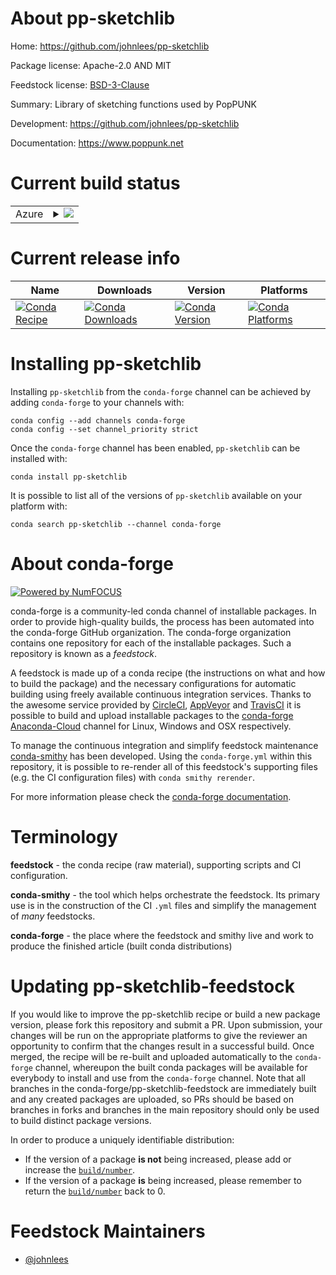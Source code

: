 About pp-sketchlib
==================

Home: https://github.com/johnlees/pp-sketchlib

Package license: Apache-2.0 AND MIT

Feedstock license: [BSD-3-Clause](https://github.com/conda-forge/pp-sketchlib-feedstock/blob/master/LICENSE.txt)

Summary: Library of sketching functions used by PopPUNK

Development: https://github.com/johnlees/pp-sketchlib

Documentation: https://www.poppunk.net

Current build status
====================


<table>
    
  <tr>
    <td>Azure</td>
    <td>
      <details>
        <summary>
          <a href="https://dev.azure.com/conda-forge/feedstock-builds/_build/latest?definitionId=9513&branchName=master">
            <img src="https://dev.azure.com/conda-forge/feedstock-builds/_apis/build/status/pp-sketchlib-feedstock?branchName=master">
          </a>
        </summary>
        <table>
          <thead><tr><th>Variant</th><th>Status</th></tr></thead>
          <tbody><tr>
              <td>linux_64_cuda_compiler_version11.0python3.6.____cpython</td>
              <td>
                <a href="https://dev.azure.com/conda-forge/feedstock-builds/_build/latest?definitionId=9513&branchName=master">
                  <img src="https://dev.azure.com/conda-forge/feedstock-builds/_apis/build/status/pp-sketchlib-feedstock?branchName=master&jobName=linux&configuration=linux_64_cuda_compiler_version11.0python3.6.____cpython" alt="variant">
                </a>
              </td>
            </tr><tr>
              <td>linux_64_cuda_compiler_version11.0python3.7.____cpython</td>
              <td>
                <a href="https://dev.azure.com/conda-forge/feedstock-builds/_build/latest?definitionId=9513&branchName=master">
                  <img src="https://dev.azure.com/conda-forge/feedstock-builds/_apis/build/status/pp-sketchlib-feedstock?branchName=master&jobName=linux&configuration=linux_64_cuda_compiler_version11.0python3.7.____cpython" alt="variant">
                </a>
              </td>
            </tr><tr>
              <td>linux_64_cuda_compiler_version11.0python3.8.____cpython</td>
              <td>
                <a href="https://dev.azure.com/conda-forge/feedstock-builds/_build/latest?definitionId=9513&branchName=master">
                  <img src="https://dev.azure.com/conda-forge/feedstock-builds/_apis/build/status/pp-sketchlib-feedstock?branchName=master&jobName=linux&configuration=linux_64_cuda_compiler_version11.0python3.8.____cpython" alt="variant">
                </a>
              </td>
            </tr><tr>
              <td>linux_64_cuda_compiler_version11.0python3.9.____cpython</td>
              <td>
                <a href="https://dev.azure.com/conda-forge/feedstock-builds/_build/latest?definitionId=9513&branchName=master">
                  <img src="https://dev.azure.com/conda-forge/feedstock-builds/_apis/build/status/pp-sketchlib-feedstock?branchName=master&jobName=linux&configuration=linux_64_cuda_compiler_version11.0python3.9.____cpython" alt="variant">
                </a>
              </td>
            </tr><tr>
              <td>linux_64_cuda_compiler_version11.1python3.6.____cpython</td>
              <td>
                <a href="https://dev.azure.com/conda-forge/feedstock-builds/_build/latest?definitionId=9513&branchName=master">
                  <img src="https://dev.azure.com/conda-forge/feedstock-builds/_apis/build/status/pp-sketchlib-feedstock?branchName=master&jobName=linux&configuration=linux_64_cuda_compiler_version11.1python3.6.____cpython" alt="variant">
                </a>
              </td>
            </tr><tr>
              <td>linux_64_cuda_compiler_version11.1python3.7.____cpython</td>
              <td>
                <a href="https://dev.azure.com/conda-forge/feedstock-builds/_build/latest?definitionId=9513&branchName=master">
                  <img src="https://dev.azure.com/conda-forge/feedstock-builds/_apis/build/status/pp-sketchlib-feedstock?branchName=master&jobName=linux&configuration=linux_64_cuda_compiler_version11.1python3.7.____cpython" alt="variant">
                </a>
              </td>
            </tr><tr>
              <td>linux_64_cuda_compiler_version11.1python3.8.____cpython</td>
              <td>
                <a href="https://dev.azure.com/conda-forge/feedstock-builds/_build/latest?definitionId=9513&branchName=master">
                  <img src="https://dev.azure.com/conda-forge/feedstock-builds/_apis/build/status/pp-sketchlib-feedstock?branchName=master&jobName=linux&configuration=linux_64_cuda_compiler_version11.1python3.8.____cpython" alt="variant">
                </a>
              </td>
            </tr><tr>
              <td>linux_64_cuda_compiler_version11.1python3.9.____cpython</td>
              <td>
                <a href="https://dev.azure.com/conda-forge/feedstock-builds/_build/latest?definitionId=9513&branchName=master">
                  <img src="https://dev.azure.com/conda-forge/feedstock-builds/_apis/build/status/pp-sketchlib-feedstock?branchName=master&jobName=linux&configuration=linux_64_cuda_compiler_version11.1python3.9.____cpython" alt="variant">
                </a>
              </td>
            </tr><tr>
              <td>linux_64_cuda_compiler_version11.2python3.6.____cpython</td>
              <td>
                <a href="https://dev.azure.com/conda-forge/feedstock-builds/_build/latest?definitionId=9513&branchName=master">
                  <img src="https://dev.azure.com/conda-forge/feedstock-builds/_apis/build/status/pp-sketchlib-feedstock?branchName=master&jobName=linux&configuration=linux_64_cuda_compiler_version11.2python3.6.____cpython" alt="variant">
                </a>
              </td>
            </tr><tr>
              <td>linux_64_cuda_compiler_version11.2python3.7.____cpython</td>
              <td>
                <a href="https://dev.azure.com/conda-forge/feedstock-builds/_build/latest?definitionId=9513&branchName=master">
                  <img src="https://dev.azure.com/conda-forge/feedstock-builds/_apis/build/status/pp-sketchlib-feedstock?branchName=master&jobName=linux&configuration=linux_64_cuda_compiler_version11.2python3.7.____cpython" alt="variant">
                </a>
              </td>
            </tr><tr>
              <td>linux_64_cuda_compiler_version11.2python3.8.____cpython</td>
              <td>
                <a href="https://dev.azure.com/conda-forge/feedstock-builds/_build/latest?definitionId=9513&branchName=master">
                  <img src="https://dev.azure.com/conda-forge/feedstock-builds/_apis/build/status/pp-sketchlib-feedstock?branchName=master&jobName=linux&configuration=linux_64_cuda_compiler_version11.2python3.8.____cpython" alt="variant">
                </a>
              </td>
            </tr><tr>
              <td>linux_64_cuda_compiler_version11.2python3.9.____cpython</td>
              <td>
                <a href="https://dev.azure.com/conda-forge/feedstock-builds/_build/latest?definitionId=9513&branchName=master">
                  <img src="https://dev.azure.com/conda-forge/feedstock-builds/_apis/build/status/pp-sketchlib-feedstock?branchName=master&jobName=linux&configuration=linux_64_cuda_compiler_version11.2python3.9.____cpython" alt="variant">
                </a>
              </td>
            </tr><tr>
              <td>linux_64_cuda_compiler_versionNonepython3.6.____cpython</td>
              <td>
                <a href="https://dev.azure.com/conda-forge/feedstock-builds/_build/latest?definitionId=9513&branchName=master">
                  <img src="https://dev.azure.com/conda-forge/feedstock-builds/_apis/build/status/pp-sketchlib-feedstock?branchName=master&jobName=linux&configuration=linux_64_cuda_compiler_versionNonepython3.6.____cpython" alt="variant">
                </a>
              </td>
            </tr><tr>
              <td>linux_64_cuda_compiler_versionNonepython3.7.____cpython</td>
              <td>
                <a href="https://dev.azure.com/conda-forge/feedstock-builds/_build/latest?definitionId=9513&branchName=master">
                  <img src="https://dev.azure.com/conda-forge/feedstock-builds/_apis/build/status/pp-sketchlib-feedstock?branchName=master&jobName=linux&configuration=linux_64_cuda_compiler_versionNonepython3.7.____cpython" alt="variant">
                </a>
              </td>
            </tr><tr>
              <td>linux_64_cuda_compiler_versionNonepython3.8.____cpython</td>
              <td>
                <a href="https://dev.azure.com/conda-forge/feedstock-builds/_build/latest?definitionId=9513&branchName=master">
                  <img src="https://dev.azure.com/conda-forge/feedstock-builds/_apis/build/status/pp-sketchlib-feedstock?branchName=master&jobName=linux&configuration=linux_64_cuda_compiler_versionNonepython3.8.____cpython" alt="variant">
                </a>
              </td>
            </tr><tr>
              <td>linux_64_cuda_compiler_versionNonepython3.9.____cpython</td>
              <td>
                <a href="https://dev.azure.com/conda-forge/feedstock-builds/_build/latest?definitionId=9513&branchName=master">
                  <img src="https://dev.azure.com/conda-forge/feedstock-builds/_apis/build/status/pp-sketchlib-feedstock?branchName=master&jobName=linux&configuration=linux_64_cuda_compiler_versionNonepython3.9.____cpython" alt="variant">
                </a>
              </td>
            </tr><tr>
              <td>osx_64_python3.6.____cpython</td>
              <td>
                <a href="https://dev.azure.com/conda-forge/feedstock-builds/_build/latest?definitionId=9513&branchName=master">
                  <img src="https://dev.azure.com/conda-forge/feedstock-builds/_apis/build/status/pp-sketchlib-feedstock?branchName=master&jobName=osx&configuration=osx_64_python3.6.____cpython" alt="variant">
                </a>
              </td>
            </tr><tr>
              <td>osx_64_python3.7.____cpython</td>
              <td>
                <a href="https://dev.azure.com/conda-forge/feedstock-builds/_build/latest?definitionId=9513&branchName=master">
                  <img src="https://dev.azure.com/conda-forge/feedstock-builds/_apis/build/status/pp-sketchlib-feedstock?branchName=master&jobName=osx&configuration=osx_64_python3.7.____cpython" alt="variant">
                </a>
              </td>
            </tr><tr>
              <td>osx_64_python3.8.____cpython</td>
              <td>
                <a href="https://dev.azure.com/conda-forge/feedstock-builds/_build/latest?definitionId=9513&branchName=master">
                  <img src="https://dev.azure.com/conda-forge/feedstock-builds/_apis/build/status/pp-sketchlib-feedstock?branchName=master&jobName=osx&configuration=osx_64_python3.8.____cpython" alt="variant">
                </a>
              </td>
            </tr><tr>
              <td>osx_64_python3.9.____cpython</td>
              <td>
                <a href="https://dev.azure.com/conda-forge/feedstock-builds/_build/latest?definitionId=9513&branchName=master">
                  <img src="https://dev.azure.com/conda-forge/feedstock-builds/_apis/build/status/pp-sketchlib-feedstock?branchName=master&jobName=osx&configuration=osx_64_python3.9.____cpython" alt="variant">
                </a>
              </td>
            </tr>
          </tbody>
        </table>
      </details>
    </td>
  </tr>
</table>

Current release info
====================

| Name | Downloads | Version | Platforms |
| --- | --- | --- | --- |
| [![Conda Recipe](https://img.shields.io/badge/recipe-pp--sketchlib-green.svg)](https://anaconda.org/conda-forge/pp-sketchlib) | [![Conda Downloads](https://img.shields.io/conda/dn/conda-forge/pp-sketchlib.svg)](https://anaconda.org/conda-forge/pp-sketchlib) | [![Conda Version](https://img.shields.io/conda/vn/conda-forge/pp-sketchlib.svg)](https://anaconda.org/conda-forge/pp-sketchlib) | [![Conda Platforms](https://img.shields.io/conda/pn/conda-forge/pp-sketchlib.svg)](https://anaconda.org/conda-forge/pp-sketchlib) |

Installing pp-sketchlib
=======================

Installing `pp-sketchlib` from the `conda-forge` channel can be achieved by adding `conda-forge` to your channels with:

```
conda config --add channels conda-forge
conda config --set channel_priority strict
```

Once the `conda-forge` channel has been enabled, `pp-sketchlib` can be installed with:

```
conda install pp-sketchlib
```

It is possible to list all of the versions of `pp-sketchlib` available on your platform with:

```
conda search pp-sketchlib --channel conda-forge
```


About conda-forge
=================

[![Powered by NumFOCUS](https://img.shields.io/badge/powered%20by-NumFOCUS-orange.svg?style=flat&colorA=E1523D&colorB=007D8A)](http://numfocus.org)

conda-forge is a community-led conda channel of installable packages.
In order to provide high-quality builds, the process has been automated into the
conda-forge GitHub organization. The conda-forge organization contains one repository
for each of the installable packages. Such a repository is known as a *feedstock*.

A feedstock is made up of a conda recipe (the instructions on what and how to build
the package) and the necessary configurations for automatic building using freely
available continuous integration services. Thanks to the awesome service provided by
[CircleCI](https://circleci.com/), [AppVeyor](https://www.appveyor.com/)
and [TravisCI](https://travis-ci.com/) it is possible to build and upload installable
packages to the [conda-forge](https://anaconda.org/conda-forge)
[Anaconda-Cloud](https://anaconda.org/) channel for Linux, Windows and OSX respectively.

To manage the continuous integration and simplify feedstock maintenance
[conda-smithy](https://github.com/conda-forge/conda-smithy) has been developed.
Using the ``conda-forge.yml`` within this repository, it is possible to re-render all of
this feedstock's supporting files (e.g. the CI configuration files) with ``conda smithy rerender``.

For more information please check the [conda-forge documentation](https://conda-forge.org/docs/).

Terminology
===========

**feedstock** - the conda recipe (raw material), supporting scripts and CI configuration.

**conda-smithy** - the tool which helps orchestrate the feedstock.
                   Its primary use is in the construction of the CI ``.yml`` files
                   and simplify the management of *many* feedstocks.

**conda-forge** - the place where the feedstock and smithy live and work to
                  produce the finished article (built conda distributions)


Updating pp-sketchlib-feedstock
===============================

If you would like to improve the pp-sketchlib recipe or build a new
package version, please fork this repository and submit a PR. Upon submission,
your changes will be run on the appropriate platforms to give the reviewer an
opportunity to confirm that the changes result in a successful build. Once
merged, the recipe will be re-built and uploaded automatically to the
`conda-forge` channel, whereupon the built conda packages will be available for
everybody to install and use from the `conda-forge` channel.
Note that all branches in the conda-forge/pp-sketchlib-feedstock are
immediately built and any created packages are uploaded, so PRs should be based
on branches in forks and branches in the main repository should only be used to
build distinct package versions.

In order to produce a uniquely identifiable distribution:
 * If the version of a package **is not** being increased, please add or increase
   the [``build/number``](https://docs.conda.io/projects/conda-build/en/latest/resources/define-metadata.html#build-number-and-string).
 * If the version of a package **is** being increased, please remember to return
   the [``build/number``](https://docs.conda.io/projects/conda-build/en/latest/resources/define-metadata.html#build-number-and-string)
   back to 0.

Feedstock Maintainers
=====================

* [@johnlees](https://github.com/johnlees/)

